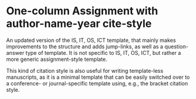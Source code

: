 # One-column Assignment with author-name-year cite-style

An updated version of the IS, IT, OS, ICT template, that mainly makes improvements to the structure and adds jump-links, as well as a question-answer type of template. It is not specific to IS, IT, OS, ICT, but rather a more generic assignment-style template.

This kind of citation style is also useful for writing template-less manuscripts, as it is a minimal template that can be easily switched over to a conference- or journal-specific template using, e.g., the bracket citation style.

